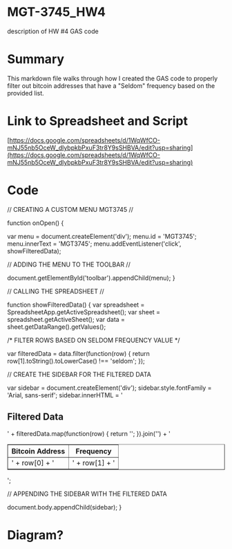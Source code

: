 # MGT-3745_HW4
description of HW #4 GAS code

# Summary

This markdown file walks through how I created the GAS code to properly filter out bitcoin addresses that have a "Seldom" frequency based on the provided list.

# Link to Spreadsheet and Script

[https://docs.google.com/spreadsheets/d/1WqWfCO-mNJ55nb5OceW_dlybpkbPxuF3tr8Y9sSHBVA/edit?usp=sharing](https://docs.google.com/spreadsheets/d/1WqWfCO-mNJ55nb5OceW_dlybpkbPxuF3tr8Y9sSHBVA/edit?usp=sharing)

# Code

 // CREATING A CUSTOM MENU MGT3745 //

function onOpen() {
  
  var menu = document.createElement('div');
  menu.id = 'MGT3745';
  menu.innerText = 'MGT3745';
  menu.addEventListener('click', showFilteredData);

  // ADDING THE MENU TO THE TOOLBAR //
  
  document.getElementById('toolbar').appendChild(menu);
}

// CALLING THE SPREADSHEET //

function showFilteredData() {
  var spreadsheet = SpreadsheetApp.getActiveSpreadsheet();
  var sheet = spreadsheet.getActiveSheet();
  var data = sheet.getDataRange().getValues();

  /* FILTER ROWS BASED ON SELDOM FREQUENCY VALUE */
  
  var filteredData = data.filter(function(row) {
    return row[1].toString().toLowerCase() !== 'seldom';
  });

  // CREATE THE SIDEBAR FOR THE FILTERED DATA
  
  var sidebar = document.createElement('div');
  sidebar.style.fontFamily = 'Arial, sans-serif';
  sidebar.innerHTML = '<h2>Filtered Data</h2><table border="1"><tr><th>Bitcoin Address</th><th>Frequency</th></tr>' +
    filteredData.map(function(row) {
      return '<tr><td>' + row[0] + '</td><td>' + row[1] + '</td></tr>';
    }).join('') + '</table>';

  // APPENDING THE SIDEBAR WITH THE FILTERED DATA
  
  document.body.appendChild(sidebar);
}


# Diagram?

